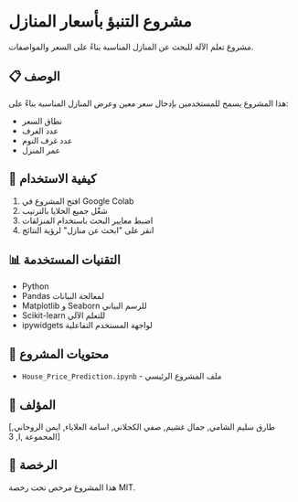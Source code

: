 # مشروع التنبؤ بأسعار المنازل

مشروع تعلم الآلة للبحث عن المنازل المناسبة بناءً على السعر والمواصفات.

## 📋 الوصف

هذا المشروع يسمح للمستخدمين بإدخال سعر معين وعرض المنازل المناسبة بناءً على:
- نطاق السعر 
- عدد الغرف
- عدد غرف النوم
- عمر المنزل

## 🚀 كيفية الاستخدام

1. افتح المشروع في Google Colab
2. شغّل جميع الخلايا بالترتيب
3. اضبط معايير البحث باستخدام المنزلقات
4. انقر على "ابحث عن منازل" لرؤية النتائج

## 📊 التقنيات المستخدمة

- Python
- Pandas لمعالجة البيانات
- Matplotlib و Seaborn للرسم البياني
- Scikit-learn للتعلم الآلي
- ipywidgets لواجهة المستخدم التفاعلية

## 📁 محتويات المشروع

- `House_Price_Prediction.ipynb` - ملف المشروع الرئيسي

## 👤 المؤلف

[طارق سليم الشامي,
جمال غشيم,
صفي الكحلاني,
اسامة العلاياء,
ايمن الروحاني,
المجموعة ,ا, 3]

## 📝 الرخصة

هذا المشروع مرخص تحت رخصة MIT.
